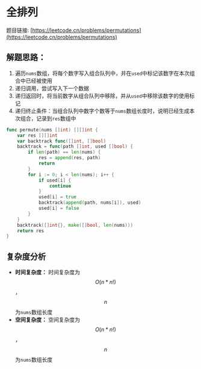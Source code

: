 # 全排列

题目链接: [https://leetcode.cn/problems/permutations](https://leetcode.cn/problems/permutations)

## 解题思路：

1. 遍历`nums`数组，将每个数字写入组合队列中，并在`used`中标记该数字在本次组合中已经被使用
2. 递归调用，尝试写入下一个数据
3. 递归返回时，将当前数字从组合队列中移除，并从`used`中移除该数字的使用标记
4. 递归终止条件：当组合队列中数字个数等于`nums`数组长度时，说明已经生成本次组合，记录到`res`数组中

```go
func permute(nums []int) [][]int {
	var res [][]int
	var backtrack func([]int, []bool)
	backtrack = func(path []int, used []bool) {
		if len(path) == len(nums) {
			res = append(res, path)
			return
		}
		for i := 0; i < len(nums); i++ {
			if used[i] {
				continue
			}
			used[i] = true
			backtrack(append(path, nums[i]), used)
			used[i] = false
		}
	}
	backtrack([]int{}, make([]bool, len(nums)))
	return res
}
```

## 复杂度分析

- **时间复杂度：** 时间复杂度为$$O(n*n!)$$，$$n$$为`nums`数组长度
- **空间复杂度：** 空间复杂度为$$O(n*n!)$$，$$n$$为`nums`数组长度
